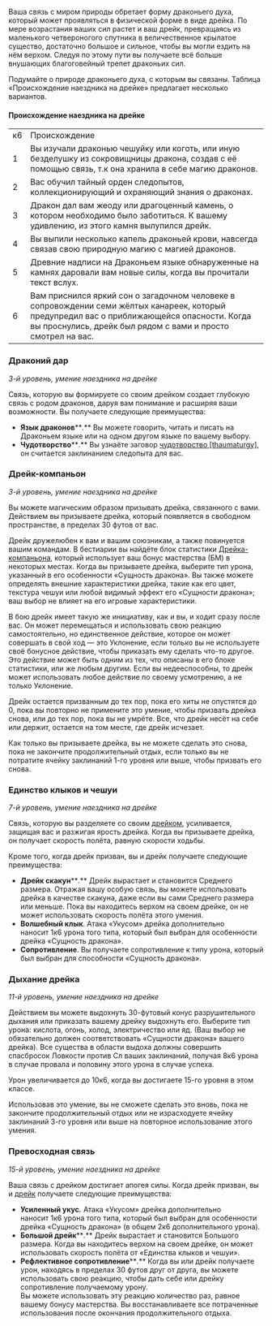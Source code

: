 Ваша связь с миром природы обретает форму драконьего духа, который может проявляться в физической форме в виде дрейка. По мере возрастания ваших сил растет и ваш дрейк, превращаясь из маленького четвероногого спутника в величественное крылатое существо, достаточно большое и сильное, чтобы вы могли ездить на нём верхом. Следуя по этому пути вы получаете всё больше внушающих благоговейный трепет драконьих сил.

Подумайте о природе драконьего духа, с которым вы связаны. Таблица «Происхождение наездника на дрейке» предлагает несколько вариантов.

#### Происхождение наездника на дрейке

|   |   |
|---|---|
|к6|Происхождение|
|1|Вы изучали драконью чешуйку или коготь, или иную безделушку из сокровищницы дракона, создав с её помощью связь, т.к она хранила в себе магию драконов.|
|2|Вас обучил тайный орден следопытов, коллекционирующий и охраняющий знания о драконах.|
|3|Дракон дал вам жеоду или драгоценный камень, о котором необходимо было заботиться. К вашему удивлению, из этого камня вылупился дрейк.|
|4|Вы выпили несколько капель драконьей крови, навсегда связав свою природную магию с магией драконов.|
|5|Древние надписи на Драконьем языке обнаруженные на камнях даровали вам новые силы, когда вы прочитали текст вслух.|
|6|Вам приснился яркий сон о загадочном человеке в сопровождении семи жёлтых канареек, который предупредил вас о приближающейся опасности. Когда вы проснулись, дрейк был рядом с вами и просто смотрел на вас.|

  

### Драконий дар

_3-й уровень, умение наездника на дрейке_

Связь, которую вы формируете со своим дрейком создает глубокую связь с родом драконов, даруя вам понимание и расширяя ваши возможности. Вы получаете следующие преимущества:

- **Язык драконов****_._** Вы можете говорить, читать и писать на Драконьем языке или на одном другом языке по вашему выбору.
- **Чудотворство****_._** Вы узнаёте заговор [чудотворство [thaumaturgy]](https://dnd.su/spells/80-thaumaturgy/)[](https://dnd.su/spells/80-thaumaturgy/), он считается заклинанием следопыта для вас.

  

### Дрейк-компаньон

_3-й уровень, умение наездника на дрейке_

Вы можете магическим образом призывать дрейка, связанного с вами. Действием вы призываете дрейка, который появляется в свободном пространстве, в пределах 30 футов от вас.

Дрейк дружелюбен к вам и вашим союзникам, а также повинуется вашим командам. В бестиарии вы найдёте блок статистики [Дрейка-компаньона](https://dnd.su/bestiary/4842-drake_companion/), который использует ваш бонус мастерства (БМ) в некоторых местах. Когда вы призываете дрейка, выберите тип урона, указанный в его особенности «Сущность дракона». Вы также можете определять внешние характеристики дрейка, такие как его цвет, текстура чешуи или любой видимый эффект его «Сущности дракона»; ваш выбор не влияет на его игровые характеристики.

В бою дрейк имеет такую же инициативу, как и вы, и ходит сразу после вас. Он может перемещаться и использовать свою реакцию самостоятельно, но единственное действие, которое он может совершать в свой ход — это Уклонение, если только вы не используете своё бонусное действие, чтобы приказать ему сделать что-то другое. Это действие может быть одним из тех, что описаны в его блоке статистики, или же любым другим. Если вы недееспособны, то дрейк может использовать любое действие по своему усмотрению, а не только Уклонение.

Дрейк остается призванным до тех пор, пока его хиты не опустятся до 0, пока вы повторно не примените это умение, чтобы призвать дрейка снова, или до тех пор, пока вы не умрёте. Все, что дрейк несёт на себе или держит, остается на том месте, где дрейк исчезает.

Как только вы призываете дрейка, вы не можете сделать это снова, пока не закончите продолжительный отдых, если только вы не потратите ячейку заклинаний 1-го уровня или выше, чтобы призвать его снова.

  

### Единство клыков и чешуи

_7-й уровень, умение наездника на дрейке_

Связь, которую вы разделяете со своим [дрейком](https://dnd.su/bestiary/14130-drake_companion/), усиливается, защищая вас и разжигая ярость дрейка. Когда вы призываете дрейка, он получает скорость полёта, равную скорости ходьбы.

Кроме того, когда дрейк призван, вы и дрейк получаете следующие преимущества:

- **Дрейк скакун****_._** Дрейк вырастает и становится Среднего размера. Отражая вашу особую связь, вы можете использовать дрейка в качестве скакуна, даже если вы сами Среднего размера или меньше. Пока вы находитесь верхом на своем дрейке, он не может использовать скорость полёта этого умения.
- **Волшебный клык**. Атака «Укусом» дрейка дополнительно наносит 1к6 урона того типа, который был выбран для особенности дрейка «Сущность дракона».
- **Сопротивление**. Вы получаете сопротивление к типу урона, который был выбран для способности «Сущность дракона».

  

### Дыхание дрейка

_11-й уровень, умение наездника на дрейке_

Действием вы можете выдохнуть 30-футовый конус разрушительного дыхания или приказать вашему дрейку выдохнуть его. Выберите тип урона: кислота, огонь, холод, электричество или яд. (Ваш выбор не обязательно должен соответствовать «Сущности дракона» вашего дрейка). Все существа в области выдоха должны совершить спасбросок Ловкости против Сл ваших заклинаний, получая 8к6 урона в случае провала и половину этого урона в случае успеха.

Урон увеличивается до 10к6, когда вы достигаете 15-го уровня в этом классе.

Использовав это умение, вы не сможете сделать это вновь, пока не закончите продолжительный отдых или не израсходуете ячейку заклинаний 3-го уровня или выше на повторное использование этого умения.

  

### Превосходная связь

_15-й уровень, умение наездника на дрейке_

Ваша связь с дрейком достигает апогея силы. Когда дрейк призван, вы и [дрейк](https://dnd.su/bestiary/14131-drake_companion/) получаете следующие преимущества:

- **Усиленный укус**_**.**_ Атака «Укусом» дрейка дополнительно наносит 1к6 урона того типа, который был выбран для особенности дрейка «Сущность дракона» (в общем 2к6 дополнительного урона).
- **Большой дрейк****_._** Дрейк вырастает и становится Большого размера. Когда вы находитесь верхом на своем дрейке, он может использовать скорость полёта от «Единства клыков и чешуи».
- **Рефлективное сопротивление****_._** Когда вы или дрейк получаете урон, находясь в пределах 30 футов друг от друга, вы можете использовать свою реакцию, чтобы дать себе или дрейку сопротивление получаемому урону.  
    Вы можете использовать эту реакцию количество раз, равное вашему бонусу мастерства. Вы восстанавливаете все потраченные использования после окончания продолжительного отдыха.